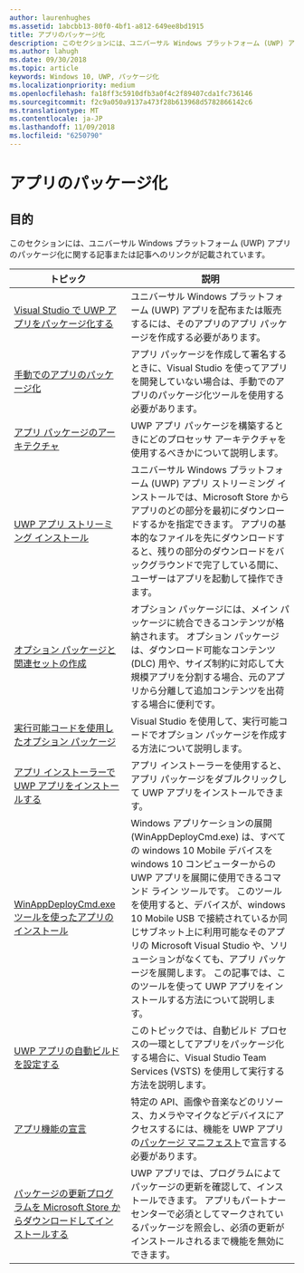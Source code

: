 ```yaml
---
author: laurenhughes
ms.assetid: 1abcbb13-80f0-4bf1-a812-649ee8bd1915
title: アプリのパッケージ化
description: このセクションには、ユニバーサル Windows プラットフォーム (UWP) アプリのパッケージ化に関する記事または記事へのリンクが記載されています。
ms.author: lahugh
ms.date: 09/30/2018
ms.topic: article
keywords: Windows 10, UWP, パッケージ化
ms.localizationpriority: medium
ms.openlocfilehash: fa18ff3c5910dfb3a0f4c2f89407cda1fc736146
ms.sourcegitcommit: f2c9a050a9137a473f28b613968d5782866142c6
ms.translationtype: MT
ms.contentlocale: ja-JP
ms.lasthandoff: 11/09/2018
ms.locfileid: "6250790"
---
```

# <a name="packaging-apps"></a>アプリのパッケージ化


## <a name="purpose"></a>目的

このセクションには、ユニバーサル Windows プラットフォーム (UWP) アプリのパッケージ化に関する記事または記事へのリンクが記載されています。

| トピック | 説明 |
|-------|-------------|
| [Visual Studio で UWP アプリをパッケージ化する](packaging-uwp-apps.md) | ユニバーサル Windows プラットフォーム (UWP) アプリを配布または販売するには、そのアプリのアプリ パッケージを作成する必要があります。 |
| [手動でのアプリのパッケージ化](manual-packaging-root.md) | アプリ パッケージを作成して署名するときに、Visual Studio を使ってアプリを開発していない場合は、手動でのアプリのパッケージ化ツールを使用する必要があります。 |
| [アプリ パッケージのアーキテクチャ](device-architecture.md) | UWP アプリ パッケージを構築するときにどのプロセッサ アーキテクチャを使用するべきかについて説明します。 |
| [UWP アプリ ストリーミング インストール](streaming-install.md) | ユニバーサル Windows プラットフォーム (UWP) アプリ ストリーミング インストールでは、Microsoft Store からアプリのどの部分を最初にダウンロードするかを指定できます。 アプリの基本的なファイルを先にダウンロードすると、残りの部分のダウンロードをバックグラウンドで完了している間に、ユーザーはアプリを起動して操作できます。 |
| [オプション パッケージと関連セットの作成](optional-packages.md) | オプション パッケージには、メイン パッケージに統合できるコンテンツが格納されます。 オプション パッケージは、ダウンロード可能なコンテンツ (DLC) 用や、サイズ制約に対応して大規模アプリを分割する場合、元のアプリから分離して追加コンテンツを出荷する場合に便利です。 |
| [実行可能コードを使用したオプション パッケージ](optional-packages-with-executable-code.md) | Visual Studio を使用して、実行可能コードでオプション パッケージを作成する方法について説明します。 |
| [アプリ インストーラーで UWP アプリをインストールする](appinstaller-root.md) | アプリ インストーラーを使用すると、アプリ パッケージをダブルクリックして UWP アプリをインストールできます。 |
| [WinAppDeployCmd.exe ツールを使ったアプリのインストール](install-universal-windows-apps-with-the-winappdeploycmd-tool.md) | Windows アプリケーションの展開 (WinAppDeployCmd.exe) は、すべての windows 10 Mobile デバイスを windows 10 コンピューターからの UWP アプリを展開に使用できるコマンド ライン ツールです。 このツールを使用すると、デバイスが、windows 10 Mobile USB で接続されているか同じサブネット上に利用可能なそのアプリの Microsoft Visual Studio や、ソリューションがなくても、アプリ パッケージを展開します。 この記事では、このツールを使って UWP アプリをインストールする方法について説明します。 |
| [UWP アプリの自動ビルドを設定する](auto-build-package-uwp-apps.md) | このトピックでは、自動ビルド プロセスの一環としてアプリをパッケージ化する場合に、Visual Studio Team Services (VSTS) を使用して実行する方法を説明します。 |
| [アプリ機能の宣言](app-capability-declarations.md) | 特定の API、画像や音楽などのリソース、カメラやマイクなどデバイスにアクセスするには、機能を UWP アプリの[パッケージ マニフェスト](https://msdn.microsoft.com/library/windows/apps/BR211474)で宣言する必要があります。 |
| [パッケージの更新プログラムを Microsoft Store からダウンロードしてインストールする](self-install-package-updates.md) | UWP アプリでは、プログラムによてパッケージの更新を確認して、インストールできます。 アプリもパートナー センターで必須としてマークされているパッケージを照会し、必須の更新がインストールされるまで機能を無効にできます。  |
